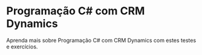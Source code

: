 # Programação C# com CRM Dynamics

Aprenda mais sobre Programação C# com CRM Dynamics com estes testes e exercícios.
